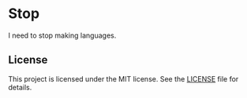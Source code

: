 # Stop

I need to stop making languages.

## License

This project is licensed under the MIT license. See the [LICENSE](./LICENSE) file for details.
